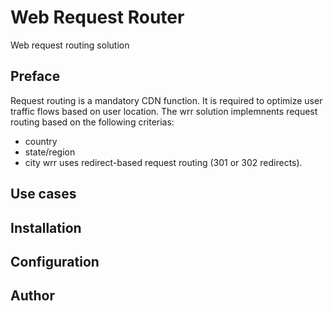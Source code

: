 # Web Request Router
Web request routing solution

## Preface
Request routing is a mandatory CDN function. It is required to optimize user traffic flows based on user location.
The wrr solution implemnents request routing based on the following criterias:
- country
- state/region
- city
wrr uses redirect-based request routing (301 or 302 redirects).

## Use cases

## Installation

## Configuration

## Author

